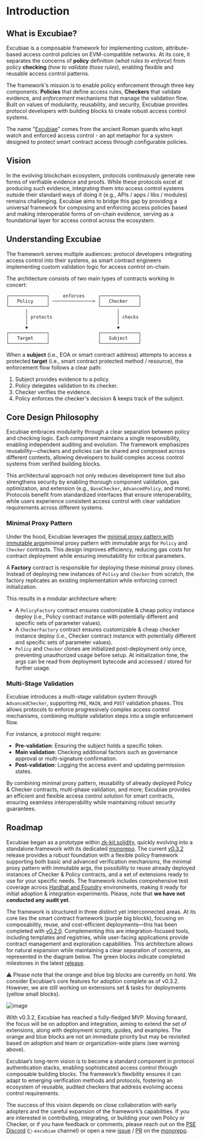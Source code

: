 # Introduction

## What is Excubiae?

Excubiae is a composable framework for implementing custom, attribute-based access control policies on EVM-compatible networks. At its core, it separates the concerns of **policy** definition (_what rules to enforce_) from policy **checking** (_how to validate those rules_), enabling flexible and reusable access control patterns.

The framework's mission is to enable policy enforcement through three key components: **Policies** that define access rules, **Checkers** that validate evidence, and _enforcement_ mechanisms that manage the validation flow. Built on values of modularity, reusability, and security, Excubiae provides protocol developers with building blocks to create robust access control systems.

The name "[Excubiae](https://www.nihilscio.it/Manuali/Lingua%20latina/Verbi/Coniugazione_latino.aspx?verbo=excubia&lang=IT_#:~:text=1&text=excubia%20%3D%20sentinella...%20guardia,%2C%20excubia%20%2D%20Sostantivo%201%20decl.)" comes from the ancient Roman guards who kept watch and enforced access control - an apt metaphor for a system designed to protect smart contract access through configurable policies.

## Vision

In the evolving blockchain ecosystem, protocols continuously generate new forms of verifiable evidence and proofs. While these protocols excel at producing such evidence, integrating them into access control systems outside their standard ways of doing it (e.g., APIs / apps / libs / modules) remains challenging. Excubiae aims to bridge this gap by providing a universal framework for composing and enforcing access policies based and making interoperable forms of on-chain evidence, serving as a foundational layer for access control across the ecosystem.

## Understanding Excubiae

The framework serves multiple audiences: protocol developers integrating access control into their systems, as smart contract engineers implementing custom validation logic for access control on-chain.

The architecture consists of two main types of contracts working in concert:

```
┌──────────────┐     enforces     ┌──────────────┐
│   Policy     │ ───────────────> │   Checker    │
└──────────────┘                  └──────────────┘
       │                                 │
       │ protects                        │ checks
       │                                 │
       ▼                                 ▼
┌──────────────┐                  ┌──────────────┐
│   Target     │                  │   Subject    │
└──────────────┘                  └──────────────┘
```

When a **subject** (i.e., EOA or smart contract address) attempts to access a protected **target** (i.e., smart contract protected method / resource), the enforcement flow follows a clear path:

1. Subject provides evidence to a policy.
2. Policy delegates validation to its checker.
3. Checker verifies the evidence.
4. Policy enforces the checker's decision & keeps track of the subject.

## Core Design Philosophy

Excubiae embraces modularity through a clear separation between policy and checking logic. Each component maintains a single responsibility, enabling independent auditing and evolution. The framework emphasizes reusability—checkers and policies can be shared and composed across different contexts, allowing developers to build complex access control systems from verified building blocks.

This architectural approach not only reduces development time but also strengthens security by enabling thorough component validation, gas optimization, and extension (e.g., `BaseChecker`, `AdvancedPolicy`, and more). Protocols benefit from standardized interfaces that ensure interoperability, while users experience consistent access control with clear validation requirements across different systems.

### Minimal Proxy Pattern

Under the hood, Excubiae leverages the [minimal proxy pattern with immutable args](https://github.com/vectorized/solady/blob/main/src/utils/LibClone.sol)minimal proxy pattern with immutable args for `Policy` and `Checker` contracts. This design improves efficiency, reducing gas costs for contract deployment while ensuring immutability for critical parameters.

A **Factory** contract is responsible for deploying these minimal proxy clones. Instead of deploying new instances of `Policy` and `Checker` from scratch, the factory replicates an existing implementation while enforcing correct initialization.

This results in a modular architecture where:

- A `PolicyFactory` contract ensures customizable & cheap policy instance deploy (i.e., Policy contract instance with potentially different and specific sets of parameter values).
- A `CheckerFactory` contract ensures customizable & cheap checker instance deploy (i.e., Checker contract instance with potentially different and specific sets of parameter values).
- `Policy` and `Checker` clones are initialized post-deployment only once, preventing unauthorized usage before setup. At initialization time, the args can be read from deployment bytecode and accessed / stored for further usage.

### Multi-Stage Validation

Excubiae introduces a multi-stage validation system through `AdvancedChecker`, supporting `PRE`, `MAIN`, and `POST` validation phases. This allows protocols to enforce progressively complex access control mechanisms, combining multiple validation steps into a single enforcement flow.

For instance, a protocol might require:

- **Pre-validation**: Ensuring the subject holds a specific token.
- **Main validation**: Checking additional factors such as governance approval or multi-signature confirmation.
- **Post-validation**: Logging the access event and updating permission states.

By combining minimal proxy pattern, reusability of already deployed Policy & Checker contracts, multi-phase validation, and more; Excubiae provides an efficient and flexible access control solution for smart contracts, ensuring seamless interoperability while maintaining robust security guarantees.

## Roadmap

Excubiae began as a prototype within [zk-kit.solidity](https://www.npmjs.com/package/@zk-kit/excubiae), quickly evolving into a standalone framework with its dedicated [monorepo](https://github.com/privacy-scaling-explorations/excubiae). The current [v0.3.2](https://github.com/privacy-scaling-explorations/excubiae/releases/tag/v0.3.2) release provides a robust foundation with a flexible policy framework supporting both basic and advanced verification mechanisms, the minimal proxy pattern with immutable args, the possibility to reuse already deployed instances of Checker & Policy contracts, and a set of extensions ready to use for your specific needs. The framework includes comprehensive test coverage across [Hardhat and Foundry](https://hardhat.org/hardhat-runner/docs/advanced/hardhat-and-foundry) environments, making it ready for initial adoption & integration experiments. Please, note that **we have not conducted any audit yet**.

The framework is structured in three distinct yet interconnected areas. At its core lies the smart contract framework (purple big blockk), focusing on composability, reuse, and cost-efficient deployments—this has been completed with [v0.2.0](https://github.com/privacy-scaling-explorations/excubiae/releases/tag/v0.2.0). Complementing this are integration-focused tools, including templates and registries, while user-facing applications provide contract management and exploration capabilities. This architecture allows for natural expansion while maintaining a clear separation of concerns, as represented in the diagram below. The green blocks indicate completed milestones in the latest [release](https://github.com/privacy-scaling-explorations/excubiae/releases).

:warning: Please note that the orange and blue big blocks are currently on hold. We consider Excubiae’s core features for adoption complete as of v0.3.2. However, we are still working on extensions set & tasks for deployments (yellow small blocks).

![image](https://hackmd.io/_uploads/HkWq5cDFyx.png)

With v0.3.2, Excubiae has reached a fully-fledged MVP. Moving forward, the focus will be on adoption and integration, aiming to extend the set of extensions, along with deployment scripts, guides, and examples. The orange and blue blocks are not an immediate priority but may be revisited based on adoption and team or organization-wide plans (see warning above).

Excubiae’s long-term vision is to become a standard component in protocol authentication stacks, enabling sophisticated access control through composable building blocks. The framework’s flexibility ensures it can adapt to emerging verification methods and protocols, fostering an ecosystem of reusable, audited checkers that address evolving access control requirements.

The success of this vision depends on close collaboration with early adopters and the careful expansion of the framework’s capabilities. If you are interested in contributing, integrating, or building your own Policy or Checker, or if you have feedback or comments, please reach out on the [PSE Discord](https://discord.com/invite/sF5CT5rzrR) (`🚪-excubiae` channel) or open a new [issue](https://github.com/privacy-scaling-explorations/excubiae/issues/new) / [PR](https://github.com/privacy-scaling-explorations/excubiae/compare) on the [monorepo](https://github.com/privacy-scaling-explorations/excubiae).
